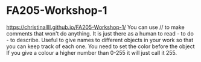 # FA205-Workshop-1
https://christinallll.github.io/FA205-Workshop-1/
You can use // to make comments that won't do anything.  It is just there as a human to read - to do - to describe.  Useful to give names to different objects in your work so that you can keep track of each one.
You need to set the color before the object
If you give a colour a higher number than 0-255 it will just call it 255.
